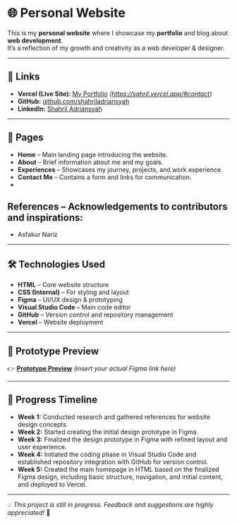 # 🌐 Personal Website

This is my **personal website** where I showcase my **portfolio** and blog about **web development**.  
It’s a reflection of my growth and creativity as a web developer & designer.

---

## 🔗 Links

- **Vercel (Live Site):** [My Portfolio](#) *(https://sahril.vercel.app/#contact)*  
- **GitHub:** [github.com/shahriladriansyah](https://github.com/shahriladriansyah)  
- **LinkedIn:** [Shahril Adriansyah](https://www.linkedin.com/in/shahril-adriansyah-3640b1382/)  

---

## 📄 Pages

- **Home** – Main landing page introducing the website.  
- **About** – Brief information about me and my goals.  
- **Experiences** – Showcases my journey, projects, and work experience.  
- **Contact Me** – Contains a form and links for communication.  
- 
## References – Acknowledgements to contributors and inspirations:  
  -  Asfakur Nariz

---

## 🛠️ Technologies Used

- **HTML** – Core website structure  
- **CSS (Internal)** – For styling and layout  
- **Figma** – UI/UX design & prototyping  
- **Visual Studio Code** – Main code editor  
- **GitHub** – Version control and repository management  
- **Vercel** – Website deployment  

---

## 🎨 Prototype Preview

👉 [**Prototype Preview**](#) *(insert your actual Figma link here)*  

---

## 🚀 Progress Timeline

- **Week 1:** Conducted research and gathered references for website design concepts.  
- **Week 2:** Started creating the initial design prototype in Figma.  
- **Week 3:** Finalized the design prototype in Figma with refined layout and user experience.  
- **Week 4:** Initiated the coding phase in Visual Studio Code and established repository integration with GitHub for version control.  
- **Week 5:** Created the main homepage in HTML based on the finalized Figma design, including basic structure, navigation, and initial content, and deployed to Vercel.

---

💡 *This project is still in progress. Feedback and suggestions are highly appreciated!* 🙌
